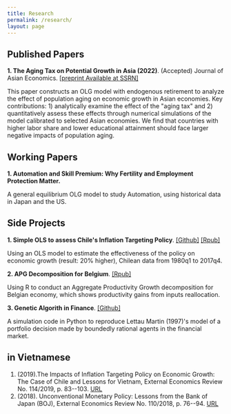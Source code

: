```yaml
---
title: Research
permalink: /research/
layout: page
---
```


## Published Papers

**1. The Aging Tax on Potential Growth in Asia (2022)**. (Accepted) Journal of Asian Economics. [[preprint Available at SSRN]](https://papers.ssrn.com/sol3/papers.cfm?abstract_id=4028464)

This paper constructs an OLG model with endogenous retirement to analyze the effect of population aging on economic growth in Asian economies. Key contributions: 1) analytically examine the effect of the "aging tax" and 2) quantitatively assess these effects through numerical simulations of the model calibrated to selected Asian economies. We find that countries with higher labor share and lower educational attainment should face larger negative impacts of population aging.

## Working Papers

**1. Automation and Skill Premium: Why Fertility and Employment Protection Matter.**

A general equilibrium OLG model to study Automation, using historical data in Japan and the US.

## Side Projects

**1. Simple OLS to assess Chile's Inflation Targeting Policy**.  [[Github]](https://github.com/thanhqtran/chile-inflationtarget-ols)   [[Rpub]](https://rpubs.com/thanhqtran/723473)


Using an OLS model to estimate the effectiveness of the policy on economic growth (result: 20% higher), Chilean data from 1980q1 to 2017q4.

**2. APG Decomposition for Belgium**. [[Rpub]](https://rpubs.com/thanhqtran/775009)


Using R to conduct an Aggregate Productivity Growth decomposition for Belgian economy, which shows productivity gains from inputs reallocation.

**3. Genetic Algorith in Finance**. [[Github]](https://github.com/thanhqtran/finance-agents-GAlearning)


A simulation code in Python to reproduce Lettau Martin (1997)'s model of a portfolio decision made by boundedly rational agents in the financial market. 

## in Vietnamese

1. (2019)\.The Impacts of Inflation Targeting Policy on Economic Growth: The Case of Chile and Lessons for Vietnam, External Economics Review No. 114/2019, p. 83--103. [URL](http://tracuutapchi.ftu.edu.vn/index.php/tcqlktqt/article/view/602)
2. (2018)\. Unconventional Monetary Policy: Lessons from the Bank of Japan (BOJ), External Economics Review No. 110/2018, p. 76--94. [URL](http://tracuutapchi.ftu.edu.vn/index.php/tcqlktqt/article/view/638)